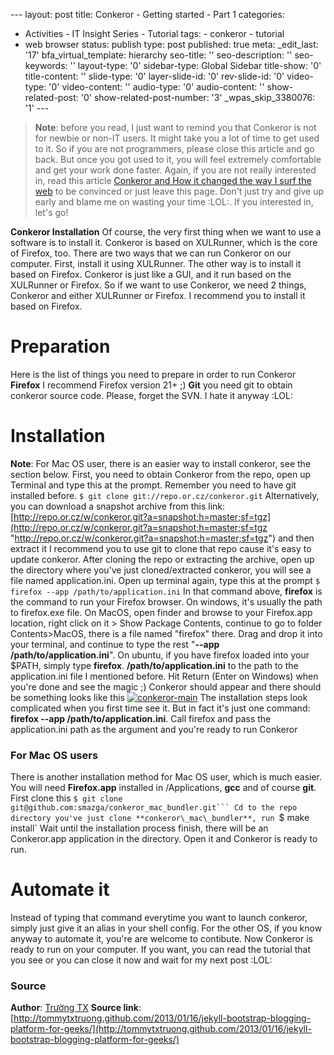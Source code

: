 --- layout: post title: Conkeror - Getting started - Part 1 categories:
- Activities - IT Insight Series - Tutorial tags: - conkeror - tutorial
- web browser status: publish type: post published: true meta:
\_edit\_last: '17' bfa\_virtual\_template: hierarchy seo-title: ''
seo-description: '' seo-keywords: '' layout-type: '0' sidebar-type:
Global Sidebar title-show: '0' title-content: '' slide-type: '0'
layer-slide-id: '0' rev-slide-id: '0' video-type: '0' video-content: ''
audio-type: '0' audio-content: '' show-related-post: '0'
show-related-post-number: '3' \_wpas\_skip\_3380076: '1' ---

> **Note**: before you read, I just want to remind you that Conkeror is
> not for newbie or non-IT users. It might take you a lot of time to get
> used to it. So if you are not programmers, please close this article
> and go back. But once you got used to it, you will feel extremely
> comfortable and get your work done faster. Again, if you are not
> really interested in, read this article [Conkeror and How it changed
> the way I surf the
> web](http://rmitc.org/2012/12/conkeror-and-how-it-changed-the-way-i-surf-the-web/ "Conkeror and How it changed the way I surf the web")
> to be convinced or just leave this page. Don't just try and give up
> early and blame me on wasting your time :LOL:. If you interested in,
> let's go!

**Conkeror Installation** Of course, the very first thing when we want
to use a software is to install it. Conkeror is based on XULRunner,
which is the core of Firefox, too. There are two ways that we can run
Conkeror on our computer. First, install it using XULRunner. The other
way is to install it based on Firefox. Conkeror is just like a GUI, and
it run based on the XULRunner or Firefox. So if we want to use Conkeror,
we need 2 things, Conkeror and either XULRunner or Firefox. I recommend
you to install it based on Firefox.

# Preparation

Here is the list of things you need to prepare in order to run Conkeror
**Firefox** I recommend Firefox version 21+ ;) **Git** you need git to
obtain conkeror source code. Please, forget the SVN. I hate it anyway
:LOL:

# Installation

**Note**: For Mac OS user, there is an easier way to install conkeror,
see the section below. First, you need to obtain Conkeror from the repo,
open up Terminal and type this at the prompt. Remember you need to have
git installed before. `$ git clone git://repo.or.cz/conkeror.git`
Alternatively, you can download a snapshot archive from this link:
[http://repo.or.cz/w/conkeror.git?a=snapshot;h=master;sf=tgz](http://repo.or.cz/w/conkeror.git?a=snapshot;h=master;sf=tgz "http://repo.or.cz/w/conkeror.git?a=snapshot;h=master;sf=tgz")
and then extract it I recommend you to use git to clone that repo cause
it's easy to update conkeror. After cloning the repo or extracting the
archive, open up the directory where you've just cloned/extracted
conkeror, you will see a file named application.ini. Open up terminal
again, type this at the prompt
`$ firefox --app /path/to/application.ini` In that command above,
**firefox** is the command to run your Firefox browser. On windows, it's
usually the path to firefox.exe file. On MacOS, open finder and browse
to your Firefox.app location, right click on it \> Show Package
Contents, continue to go to folder Contents\>MacOS, there is a file
named "firefox" there. Drag and drop it into your terminal, and continue
to type the rest "**--app /path/to/application.ini**". On ubuntu, if you
have firefox loaded into your \$PATH, simply type **firefox**.
**/path/to/application.ini** to the path to the application.ini file I
mentioned before. Hit Return (Enter on Windows) when you're done and see
the magic ;) Conkeror should appear and there should be something looks
like this
[![conkeror-main](http://rmitc.org/wp-content/uploads/2013/01/conkeror-main.png)](http://rmitc.org/2013/01/conkeror-getting-started-part-1/conkeror-main/)
The installation steps look complicated when you first time see it. But
in fact it's just one command: **firefox --app
/path/to/application.ini**. Call firefox and pass the application.ini
path as the argument and you're ready to run Conkeror

### For Mac OS users

There is another installation method for Mac OS user, which is much
easier. You will need **Firefox.app** installed in /Applications,
**gcc** and of course **git**. First clone this
`$ git clone git@github.com:smazga/conkeror_mac_bundler.git``` Cd to the
repo directory you've just clone **conkeror\_mac\_bundler**, run
`$ make install` Wait until the installation process finish, there will
be an Conkeror.app application in the directory. Open it and Conkeror is
ready to run.

# Automate it

Instead of typing that command everytime you want to launch conkeror,
simply just give it an alias in your shell config. For the other OS, if
you know anyway to automate it, you're are welcome to contibute. Now
Conkeror is ready to run on your computer. If you want, you can read the
tutorial that you see or you can close it now and wait for my next post
:LOL:

### Source

**Author**: [Trường
TX](https://www.facebook.com/mr.truong.tx?ref=tn_tnmn) **Source link**:
[http://tommytxtruong.github.com/2013/01/16/jekyll-bootstrap-blogging-platform-for-geeks/](http://tommytxtruong.github.com/2013/01/16/jekyll-bootstrap-blogging-platform-for-geeks/)
